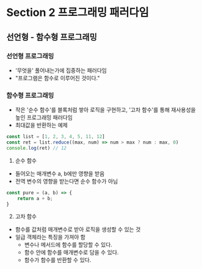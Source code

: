 # Section 2 프로그래밍 패러다임

## 선언형 - 함수형 프로그래밍

### 선언형 프로그래밍
- '무엇을' 풀어내는가에 집중하는 패러다임
- "프로그램은 함수로 이루어진 것이다."

### 함수형 프로그래밍
- 작은 '순수 함수'를 블록처럼 쌓아 로직을 구현하고, '고차 함수'를 통해 재사용성을 높인 프로그래밍 패러다임
- 최대값을 반환하는 예제
```js
const list = [1, 2, 3, 4, 5, 11, 12]
const ret = list.reduce((max, num) => num > max ? num : max, 0)
console.log(ret) // 12
```

1. 순수 함수
- 들어오는 매개변수 a, b에만 영향을 받음
- 전역 변수의 영향을 받는다면 순수 함수가 아님
```js
const pure = (a, b) => {
    return a + b;
}
```

2. 고차 함수
- 함수를 값처럼 매개변수로 받아 로직을 생성할 수 있는 것
- 일급 객체라는 특징을 가져야 함
    - 변수나 메서드에 함수를 할당할 수 있다.
    - 함수 안에 함수를 매개변수로 담을 수 있다.
    - 함수가 함수를 반환할 수 있다.

